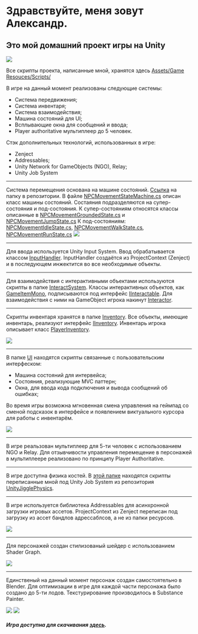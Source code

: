 # Здравствуйте, меня зовут Александр.
## Это мой домашний проект игры на Unity

![](https://i.ibb.co/3YyRL39/3.jpg)

Все скрипты проекта, написанные мной, хранятся здесь [Assets/Game Resouces/Scripts/](https://bitbucket.org/movietoneofficial/village/src/master/Assets/Game%20Resources/Scripts/)


В игре на данный момент реализованы следующие системы:
+ Система передвижения;
+ Система инвентаря;
+ Система взаимодействия;
+ Машина состояний для UI;
+ Всплывающие окна для сообщений и ввода;
+ Player authoritative мультиплеер до 5 человек.

Стэк дополнительных технологий, использованных в игре:
+ Zenject
+ Addressables;
+ Unity Network for GameObjects (NGO), Relay;
+ Unity Job System

____
Система перемещения основана на машине состояний. [Ссылка](https://bitbucket.org/movietoneofficial/village/src/PublicShow/Assets/Game%20Resources/Scripts/Core/Movement/) на папку в репозитории.
В файле [NPCMovementStateMachine.cs](https://bitbucket.org/movietoneofficial/village/src/PublicShow/Assets/Game%20Resources/Scripts/Core/Movement/NPCMovementStateMachine.cs) описан класс машины состояний.
Состаяния подразделяются на супер-состояния и под-состояния.
К супер-состояниям относятся классы описанные в [NPCMovementGroundedState.cs](https://bitbucket.org/movietoneofficial/village/src/PublicShow/Assets/Game%20Resources/Scripts/Core/Movement/NPCMovementGroundedState.cs) и [NPCMovementJumpState.cs](https://bitbucket.org/movietoneofficial/village/src/PublicShow/Assets/Game%20Resources/Scripts/Core/Movement/NPCMovementJumpState.cs)
К под-состояниям: [NPCMovementIdleState.cs](https://bitbucket.org/movietoneofficial/village/src/PublicShow/Assets/Game%20Resources/Scripts/Core/Movement/NPCMovementIdleState.cs), [NPCMovementWalkState.cs](https://bitbucket.org/movietoneofficial/village/src/PublicShow/Assets/Game%20Resources/Scripts/Core/Movement/NPCMovementWalkState.cs), [NPCMovementRunState.cs](https://bitbucket.org/movietoneofficial/village/src/PublicShow/Assets/Game%20Resources/Scripts/Core/Movement/NPCMovementRunState.cs)
![](https://i.ibb.co/fSMpfvm/1.jpg)

____
Для ввода используется Unity Input System. Ввод обрабатывается классом [InputHandler](https://bitbucket.org/movietoneofficial/village/src/PublicShow/Assets/Game%20Resources/Scripts/Core/InputSystem/InputHandler.cs). InputHandler создаётся из ProjectContext (Zenject) и в последующем инжектится во все необходимые объекты.

____
Для взаимодействия с интерактивными объектами используются скрипты в папке [InteractSystem](https://bitbucket.org/movietoneofficial/village/src/PublicShow/Assets/Game%20Resources/Scripts/Core/InteractSystem/).
Классы интерактивных объектов, как [GameItemMono](https://bitbucket.org/movietoneofficial/village/src/PublicShow/Assets/Game%20Resources/Scripts/Core/Inventory/GameItemMono.cs), подписываются под интерфейс [IInteractable](https://bitbucket.org/movietoneofficial/village/src/PublicShow/Assets/Game%20Resources/Scripts/Core/InteractSystem/IInteractable.cs).
Для взаимодействия с ними на GameObject игрока накинут [Interactor](https://bitbucket.org/movietoneofficial/village/src/PublicShow/Assets/Game%20Resources/Scripts/Core/InteractSystem/Interactor.cs).

____

Скрипты инвентаря хранятся в папке [Inventory](https://bitbucket.org/movietoneofficial/village/src/PublicShow/Assets/Game%20Resources/Scripts/Core/Inventory/).
Все объекты, имеющие инвентарь, реализуют интерфейс [IInventory](https://bitbucket.org/movietoneofficial/village/src/PublicShow/Assets/Game%20Resources/Scripts/Core/Inventory/IInventory.cs).
Инвентарь игрока описывает класс [PlayerInventory](https://bitbucket.org/movietoneofficial/village/src/PublicShow/Assets/Game%20Resources/Scripts/Core/Inventory/PlayerInventory/PlayerInventory.cs).

![](https://i.ibb.co/cLGHBdx/2.jpg)

____

В папке [UI](https://bitbucket.org/movietoneofficial/village/src/PublicShow/Assets/Game%20Resources/Scripts/Core/UI/) находятся скрипты связанные с пользовательским интерфеском:
+ Машина состояний для интервейса;
+ Состояния, реализующие MVC паттерн;
+ Окна, для ввода кода подключения и вывода сообщений об ошибках;

Во время игры возможна мгновенная смена управления на геймпад со сменой подсказок в интерфейсе и появлением виктуального курсора для работы с инвентарём.

![](https://i.ibb.co/Q63N0Vr/5.jpg)

____

В игре реальзован мультиплеер для 5-ти человек с использованием NGO и Relay. Для отзывчивости управления перемещение в персонажей в мультиплеере реализовано по принципу Player Authoritative.

____

В игре доступна физика костей. В [этой папке](https://bitbucket.org/movietoneofficial/village/src/PublicShow/Assets/Game%20Resources/Scripts/JiggleBones/) находятся скрипты переписанные мной под Unity Job System из репозитория [UnityJigglePhysics](https://github.com/naelstrof/UnityJigglePhysics).

____

В игре используется библиотека Addressables для асинхронной загрузки игровых ассетов. ProjectContext из Zenject переписан под загрузку из ассет бандлов адрессаблсов, а не из папки ресурсов.

![](https://i.ibb.co/VQJGkwv/10.jpg)

____

Для персонажей создан стилизованый шейдер с использованием Shader Graph.

![](https://i.ibb.co/gTjzZ2y/9.jpg)

____

Единственый на данный момент персонаж создан самостоятельно в Blender. Для оптимизации в игре для каждой части персонажа было создано до 5-ти лодов. Текстурирование производилось в Substance Painter.

![](https://i.ibb.co/dQ3RvLC/6.jpg)
![](https://i.ibb.co/wNbXVxZ/7.jpg)

##### Игра доступна для скачивания [здесь](https://drive.google.com/file/d/1DeWqxPi5ow6d7k4frS0GNNk94iFeGkLx/view?usp=drive_link).